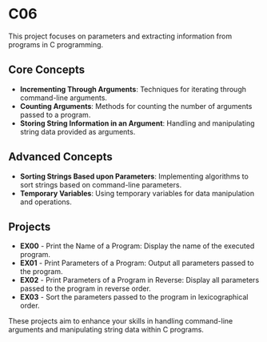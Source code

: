 # C06

This project focuses on parameters and extracting information from programs in C programming.

## Core Concepts

- **Incrementing Through Arguments**: Techniques for iterating through command-line arguments.
- **Counting Arguments**: Methods for counting the number of arguments passed to a program.
- **Storing String Information in an Argument**: Handling and manipulating string data provided as arguments.

## Advanced Concepts

- **Sorting Strings Based upon Parameters**: Implementing algorithms to sort strings based on command-line parameters.
- **Temporary Variables**: Using temporary variables for data manipulation and operations.

## Projects

- **EX00** - Print the Name of a Program: Display the name of the executed program.
- **EX01** - Print Parameters of a Program: Output all parameters passed to the program.
- **EX02** - Print Parameters of a Program in Reverse: Display all parameters passed to the program in reverse order.
- **EX03** - Sort the parameters passed to the program in lexicographical order.

These projects aim to enhance your skills in handling command-line arguments and manipulating string data within C programs.
